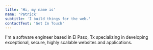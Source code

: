 ```yaml
---
title: 'Hi, my name is'
name: 'Patrick'
subtitle: 'I build things for the web.'
contactText: 'Get In Touch'
---
```


I'm a software engineer based in El Paso, Tx specializing in developing exceptional, secure, highly scalable websites and applications.
